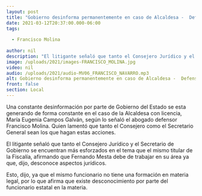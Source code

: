```yaml
---
layout: post
title: "Gobierno desinforma permanentemente en caso de Alcaldesa -  Defensa"
date: 2021-03-12T20:37:00.000-06:00
tags:
  
  - Francisco Molina
  
author: nil
description: "El litigante señaló que tanto el Consejero Jurídico y el Secretario de Gobierno se encuentran más esforzados en el tema que el mismo titular de la Fiscalía."
image: /uploads/2021/images-FRANCISCO_MOLINA.jpg
video: nil
audio: /uploads/2021/audio-MV06_FRANCISCO_NAVARRO.mp3
alt: Gobierno desinforma permanentemente en caso de Alcaldesa -  Defensa
front: false
section: Local
---
```


Una constante desinformación por parte de Gobierno del Estado se esta generando de forma constante en el caso de la Alcaldesa con licencia, María Eugenia Campos Galván, según lo señaló el abogado defensor Francisco Molina. Quien lamentó que tanto el Consejero como el Secretario General sean los que hagan estas acciones.

El litigante señaló que tanto el Consejero Jurídico y el Secretario de Gobierno se encuentran más esforzados en el tema que el mismo titular de la Fiscalía, afirmando que Fernando Mesta debe de trabajar en su área ya que, dijo, desconoce aspectos jurídicos.

Esto, dijo, ya que el mismo funcionario no tiene una formación en materia legal, por lo que afirma que existe desconocimiento por parte del funcionario estatal en la materia.